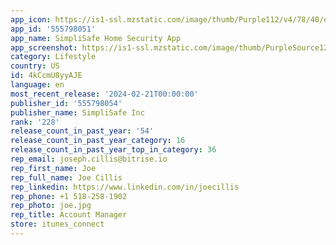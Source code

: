 ```yaml
---
app_icon: https://is1-ssl.mzstatic.com/image/thumb/Purple112/v4/78/40/e8/7840e847-6cd2-8531-27c9-d44f2cf8d328/AppIcon-0-0-1x_U007epad-0-10-0-sRGB-85-220.png/1024x1024bb.png
app_id: '555798051'
app_name: SimpliSafe Home Security App
app_screenshot: https://is1-ssl.mzstatic.com/image/thumb/PurpleSource126/v4/27/cb/1d/27cb1d36-fb5f-550f-7344-aee20e8a5ad9/0ebc00fa-868f-46ac-9563-4299009978bd_6.5_-_1.jpg/1242x2688bb.png
category: Lifestyle
country: US
id: 4kCcmU8yyAJE
language: en
most_recent_release: '2024-02-21T00:00:00'
publisher_id: '555798054'
publisher_name: SimpliSafe Inc
rank: '228'
release_count_in_past_year: '54'
release_count_in_past_year_category: 16
release_count_in_past_year_top_in_category: 36
rep_email: joseph.cillis@bitrise.io
rep_first_name: Joe
rep_full_name: Joe Cillis
rep_linkedin: https://www.linkedin.com/in/joecillis
rep_phone: +1 518-258-1902
rep_photo: joe.jpg
rep_title: Account Manager
store: itunes_connect
---
```


